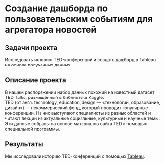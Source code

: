 # Создание дашборда по пользовательским событиям для агрегатора новостей

## Задачи проекта
Исследовать историю TED-конференций и создать дашборд в Tableau на основе полученных данных.

## Описание проекта 
В нашем распоряжении набор данных похожий на известный датасет TED Talks, размещённый в библиотеке Kaggle.\
TED (от англ. technology, education, design — «технологии, образование, дизайн») — некоммерческий фонд, который проводит популярные конференции. 
На них выступают специалисты из разных областей и читают лекции на актуальные социальные, культурные и научные темы.\
Эти данные собраны на основе материалов сайта TED с помощью специальной программы.

## Результаты 
Мы исследовали историю TED-конференций с помощью [Tableau](https://public.tableau.com/app/profile/nata.soroka/viz/TED_17072257175820/sheet14_1).



